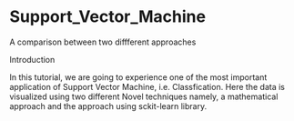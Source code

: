 # Support_Vector_Machine

A comparison between two diffferent approaches

Introduction

In this tutorial, we are going to experience one of the most important application of Support Vector Machine, i.e. Classfication.
Here the data is visualized using two different Novel techniques namely, a mathematical approach and the approach using sckit-learn library.
